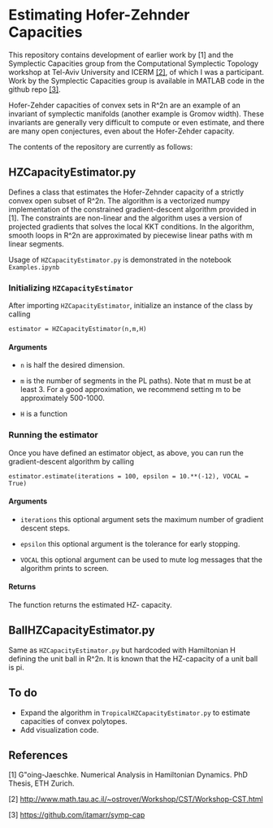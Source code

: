 # Estimating Hofer-Zehnder Capacities

This repository contains development of earlier work by [1] and the Symplectic Capacities group from the Computational Symplectic Topology workshop at Tel-Aviv University and ICERM [[2]](http://www.math.tau.ac.il/~ostrover/Workshop/CST/Workshop-CST.html), of which I was a participant.  Work by the Symplectic Capacities group is available in MATLAB code in the github repo [[3]](https://github.com/itamarr/symp-cap).

Hofer-Zehder capacities of convex sets in R^2n are an example of an invariant of symplectic manifolds (another example is Gromov width). These invariants are generally very difficult to compute or even estimate, and there are many open conjectures, even about the Hofer-Zehder capacity.

The contents of the repository are currently as follows:

## HZCapacityEstimator.py 

Defines a class that estimates the Hofer-Zehnder capacity of a strictly convex open subset of R^2n. The algorithm is a vectorized numpy implementation of the constrained gradient-descent algorithm provided in [1].  The constraints are non-linear and the algorithm uses a version of projected gradients that solves the local KKT conditions.  In the algorithm, smooth loops in R^2n are approximated by piecewise linear paths with m linear segments.

Usage of ```HZCapacityEstimator.py``` is demonstrated in the notebook ```Examples.ipynb```

### Initializing ```HZCapacityEstimator```

After importing ```HZCapacityEstimator```, initialize an instance of the class by calling 

```estimator = HZCapacityEstimator(n,m,H)```

#### Arguments

- ```n``` is half the desired dimension.

- ```m``` is the number of segments in the PL paths).  Note that m must be at least 3. For a good approximation, we recommend setting m to be approximately 500-1000.

- ```H``` is a function 

### Running the estimator

Once you have defined an estimator object, as above, you can run the gradient-descent algorithm by calling 

```estimator.estimate(iterations = 100, epsilon = 10.**(-12), VOCAL = True)```

#### Arguments

- ```iterations``` this optional argument sets the maximum number of gradient descent steps.

- ```epsilon``` this optional argument is the tolerance for early stopping.

- ```VOCAL``` this optional argument can be used to mute log messages that the algorithm prints to screen. 

#### Returns

The function returns the estimated HZ- capacity.


## BallHZCapacityEstimator.py 

Same as ```HZCapacityEstimator.py``` but hardcoded with Hamiltonian H defining the unit ball in R^2n. It is known that the HZ-capacity of a unit ball is pi.

## To do 

- Expand the algorithm in ```TropicalHZCapacityEstimator.py``` to estimate capacities of convex polytopes. 
- Add visualization code.


## References

[1] G\"oing-Jaeschke. Numerical Analysis in Hamiltonian Dynamics. PhD Thesis, ETH Zurich.

[2] http://www.math.tau.ac.il/~ostrover/Workshop/CST/Workshop-CST.html

[3] https://github.com/itamarr/symp-cap